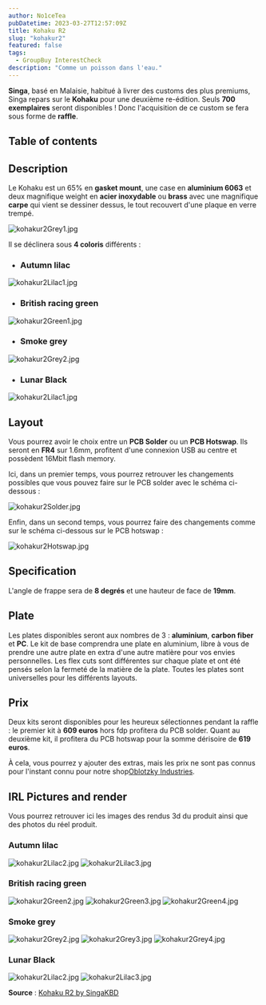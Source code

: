 ```yaml
---
author: No1ceTea
pubDatetime: 2023-03-27T12:57:09Z
title: Kohaku R2
slug: "kohakur2"
featured: false
tags:
  - GroupBuy InterestCheck
description: "Comme un poisson dans l'eau."
---
```


**Singa**, basé en Malaisie, habitué à livrer des customs des plus premiums, Singa repars sur le **Kohaku** pour une deuxième re-édition. Seuls **700 exemplaires** seront disponibles ! Donc l'acquisition de ce custom se fera sous forme de **raffle**.

## Table of contents

## Description

Le Kohaku est un 65% en **gasket mount**, une case en **aluminium 6063** et deux magnifique weight en **acier inoxydable** ou **brass** avec une magnifique **carpe** qui vient se dessiner dessus, le tout recouvert d'une plaque en verre trempé.

![kohakur2Grey1.jpg](/groupbuy/kohakur2/kohakur2Grey1.jpg)

Il se déclinera sous **4 coloris** différents :

- ### Autumn lilac

![kohakur2Lilac1.jpg](/groupbuy/kohakur2/kohakur2Lilac1.jpg)

- ### British racing green

![kohakur2Green1.jpg](/groupbuy/kohakur2/kohakur2Green1.jpg)

- ### Smoke grey

![kohakur2Grey2.jpg](/groupbuy/kohakur2/kohakur2Grey2.jpg)

- ### Lunar Black

![kohakur2Lilac1.jpg](/groupbuy/kohakur2/kohakur2Black1.jpg)

## Layout

Vous pourrez avoir le choix entre un **PCB Solder** ou un **PCB Hotswap**. Ils seront en **FR4** sur 1.6mm, profitent d'une connexion USB au centre et possèdent 16Mbit flash memory.

Ici, dans un premier temps, vous pourrez retrouver les changements possibles que vous pouvez faire sur le PCB solder avec le schéma ci-dessous :

![kohakur2Solder.jpg](/groupbuy/kohakur2/kohakur2Solder.jpg)

Enfin, dans un second temps, vous pourrez faire des changements comme sur le schéma ci-dessous sur le PCB hotswap :

![kohakur2Hotswap.jpg](/groupbuy/kohakur2/kohakur2Hotswap.jpg)

## Specification

L'angle de frappe sera de **8 degrés** et une hauteur de face de **19mm**.

## Plate

Les plates disponibles seront aux nombres de 3 : **aluminium**, **carbon fiber** et **PC**. Le kit de base comprendra une plate en aluminium, libre à vous de prendre une autre plate en extra d'une autre matière pour vos envies personnelles. Les flex cuts sont différentes sur chaque plate et ont été pensés selon la fermeté de la matière de la plate. Toutes les plates sont universelles pour les différents layouts.

## Prix

Deux kits seront disponibles pour les heureux sélectionnes pendant la raffle : le premier kit à **609 euros** hors fdp profitera du PCB solder. Quant au deuxième kit, il profitera du PCB hotswap pour la somme dérisoire de **619 euros**.

À cela, vous pourrez y ajouter des extras, mais les prix ne sont pas connus pour l'instant connu pour notre shop[Oblotzky Industries](https://oblotzky.industries/).

## IRL Pictures and render

Vous pourrez retrouver ici les images des rendus 3d du produit ainsi que des photos du réel produit.

### Autumn lilac

![kohakur2Lilac2.jpg](/groupbuy/kohakur2/kohakur2Lilac2.jpg)
![kohakur2Lilac3.jpg](/groupbuy/kohakur2/kohakur2Lilac3.jpg)

### British racing green

![kohakur2Green2.jpg](/groupbuy/kohakur2/kohakur2Green2.jpg)
![kohakur2Green3.jpg](/groupbuy/kohakur2/kohakur2Green3.jpg)
![kohakur2Green4.jpg](/groupbuy/kohakur2/kohakur2Green4.jpg)

### Smoke grey

![kohakur2Grey2.jpg](/groupbuy/kohakur2/kohakur2Grey1.jpg)
![kohakur2Grey3.jpg](/groupbuy/kohakur2/kohakur2Grey3.jpg)
![kohakur2Grey4.jpg](/groupbuy/kohakur2/kohakur2Grey4.jpg)

### Lunar Black

![kohakur2Lilac2.jpg](/groupbuy/kohakur2/kohakur2Black2.jpg)
![kohakur2Lilac3.jpg](/groupbuy/kohakur2/kohakur2Black3.jpg)

**Source** : [Kohaku R2 by SingaKBD](https://singakbd.com/blogs/groupbuy-and-updates/kohaku-r2-groupbuy)
